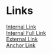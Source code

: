 # Links

[Internal Link](some-file.md)<br>
[Internal Full Link](https://github.com/SAP/luigi/blob/master/docs/application-setup.md)<br>
[External Link](https://luigi-project.io)<br>
[Anchor Link](#noframework) <br>

<a name="noframework"></a>
